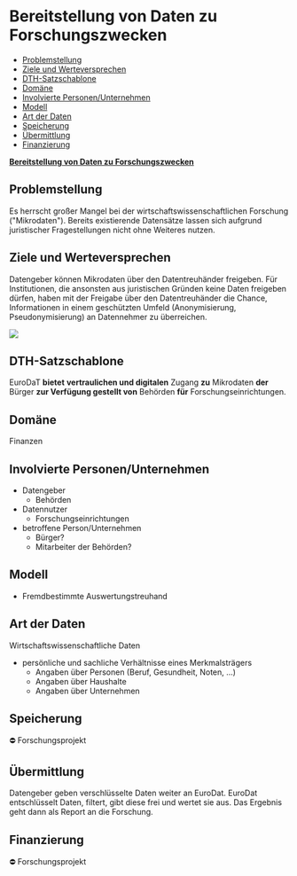 
# Bereitstellung von Daten zu Forschungszwecken
- [Problemstellung](#problemstellung)
- [Ziele und Werteversprechen](#ziele)
- [DTH-Satzschablone](#schablone)
- [Domäne](#domaene)
- [Involvierte Personen/Unternehmen](#involv)
- [Modell](#modell)
- [Art der Daten](#daten)
- [Speicherung](#speicherung)
- [Übermittlung](#uebermittlung)
- [Finanzierung](#finanzierung)

**[Bereitstellung von Daten zu Forschungszwecken](https://www.eurodat.org/bereitstellung-von-daten-zu-forschungszwecken)**

<a name="problemstellung"></a>
## Problemstellung

Es herrscht großer Mangel bei der wirtschaftswissenschaftlichen Forschung ("Mikrodaten"). Bereits existierende Datensätze lassen sich aufgrund juristischer Fragestellungen nicht ohne Weiteres nutzen.

<a name="ziele"></a>
## Ziele und Werteversprechen

Datengeber können Mikrodaten über den Datentreuhänder freigeben. Für Institutionen, die ansonsten aus juristischen Gründen keine Daten freigeben dürfen, haben mit der Freigabe über den Datentreuhänder die Chance, Informationen in einem geschützten Umfeld (Anonymisierung, Pseudonymisierung) an Datennehmer zu überreichen.

![](https://www.eurodat.org/fileadmin/user_upload/EUD_Geldmarktpolitische_Forschung.svg)

<a name="schablone"></a>
## DTH-Satzschablone

EuroDaT  **bietet** **vertraulichen und digitalen** Zugang  **zu**  Mikrodaten  **der** Bürger  **zur Verfügung gestellt von**  Behörden  **für**  Forschungseinrichtungen.

<a name="domaene"></a>
## Domäne

Finanzen

<a name="involv"></a>
## Involvierte Personen/Unternehmen

-   Datengeber
    -   Behörden
-   Datennutzer
    -   Forschungseinrichtungen
-   betroffene Person/Unternehmen
    -   Bürger?
    -   Mitarbeiter der Behörden?

<a name="modell"></a>
## Modell

-   Fremdbestimmte Auswertungstreuhand

<a name="daten"></a>
## Art der Daten

Wirtschaftswissenschaftliche Daten

-   persönliche und sachliche Verhältnisse eines Merkmalsträgers
    -   Angaben über Personen (Beruf, Gesundheit, Noten, ...)
    -   Angaben über Haushalte
    -   Angaben über Unternehmen

<a name="speicherung"></a>
## Speicherung

:no_entry:  Forschungsprojekt

<a name="uebermittlung"></a>
## Übermittlung

Datengeber geben verschlüsselte Daten weiter an EuroDat. EuroDat entschlüsselt Daten, filtert, gibt diese frei und wertet sie aus. Das Ergebnis geht dann als Report an die Forschung.

<a name="finanzierung"></a>
## Finanzierung

:no_entry:  Forschungsprojekt
